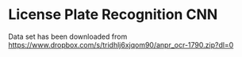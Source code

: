 # License Plate Recognition CNN
Data set has been downloaded from https://www.dropbox.com/s/tridhlj6xjqom90/anpr_ocr-1790.zip?dl=0


